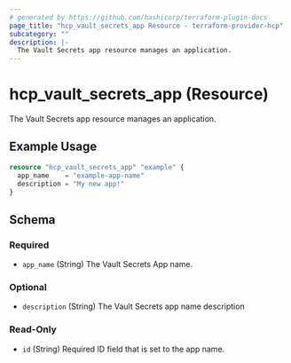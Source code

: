 ```yaml
---
# generated by https://github.com/hashicorp/terraform-plugin-docs
page_title: "hcp_vault_secrets_app Resource - terraform-provider-hcp"
subcategory: ""
description: |-
  The Vault Secrets app resource manages an application.
---
```


# hcp_vault_secrets_app (Resource)

The Vault Secrets app resource manages an application.

## Example Usage

```terraform
resource "hcp_vault_secrets_app" "example" {
  app_name    = "example-app-name"
  description = "My new app!"
}
```

<!-- schema generated by tfplugindocs -->
## Schema

### Required

- `app_name` (String) The Vault Secrets App name.

### Optional

- `description` (String) The Vault Secrets app name description

### Read-Only

- `id` (String) Required ID field that is set to the app name.

